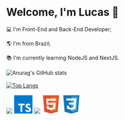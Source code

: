 # Welcome, I'm Lucas 👋

💻 I'm Front-End and Back-End Developer; <br/>

🌎 I'm from Brazil; <br/>

📚 I'm currently learning NodeJS and NextJS.
<br/>
<br/>
![Anurag's GitHub stats](https://github-readme-stats.vercel.app/api?username=luks360&show_icons=true&theme=midnight-purple)
<br/>
<br/>
[![Top Langs](https://github-readme-stats.vercel.app/api/top-langs/?username=luks360&layout=compact&theme=midnight-purple&langs_count=7)](https://github.com/anuraghazra/github-readme-stats)
<br/>
<br/>
<img src="https://upload.wikimedia.org/wikipedia/commons/thumb/9/99/Unofficial_JavaScript_logo_2.svg/1200px-Unofficial_JavaScript_logo_2.svg.png" width="50px"> <img src="https://raw.githubusercontent.com/devicons/devicon/master/icons/typescript/typescript-plain.svg" width="50px"> <img src="https://ui-lib.com/blog/wp-content/uploads/2021/12/nextjs-boilerplate-logo.png" width="50px"> <img src="https://raw.githubusercontent.com/devicons/devicon/master/icons/html5/html5-original.svg" width="50px"> <img src="https://raw.githubusercontent.com/devicons/devicon/master/icons/css3/css3-original.svg" width="50px">
